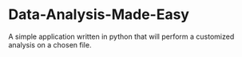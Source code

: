 # Data-Analysis-Made-Easy
A simple application written in python that will perform a customized analysis on a chosen file.
